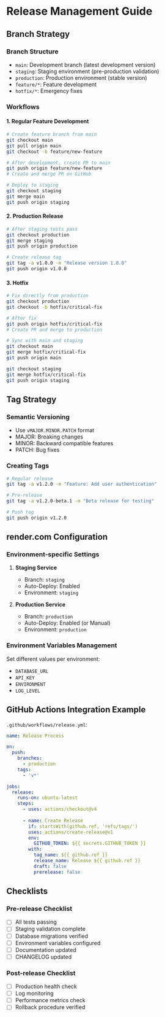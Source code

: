 # Release Management Guide

## Branch Strategy

### Branch Structure
- `main`: Development branch (latest development version)
- `staging`: Staging environment (pre-production validation)
- `production`: Production environment (stable version)
- `feature/*`: Feature development
- `hotfix/*`: Emergency fixes

### Workflows

#### 1. Regular Feature Development
```bash
# Create feature branch from main
git checkout main
git pull origin main
git checkout -b feature/new-feature

# After development, create PR to main
git push origin feature/new-feature
# Create and merge PR on GitHub

# Deploy to staging
git checkout staging
git merge main
git push origin staging
```

#### 2. Production Release
```bash
# After staging tests pass
git checkout production
git merge staging
git push origin production

# Create release tag
git tag -a v1.0.0 -m "Release version 1.0.0"
git push origin v1.0.0
```

#### 3. Hotfix
```bash
# Fix directly from production
git checkout production
git checkout -b hotfix/critical-fix

# After fix
git push origin hotfix/critical-fix
# Create PR and merge to production

# Sync with main and staging
git checkout main
git merge hotfix/critical-fix
git push origin main

git checkout staging
git merge hotfix/critical-fix
git push origin staging
```

## Tag Strategy

### Semantic Versioning
- Use `vMAJOR.MINOR.PATCH` format
- MAJOR: Breaking changes
- MINOR: Backward compatible features
- PATCH: Bug fixes

### Creating Tags
```bash
# Regular release
git tag -a v1.2.0 -m "Feature: Add user authentication"

# Pre-release
git tag -a v1.2.0-beta.1 -m "Beta release for testing"

# Push tag
git push origin v1.2.0
```

## render.com Configuration

### Environment-specific Settings
1. **Staging Service**
   - Branch: `staging`
   - Auto-Deploy: Enabled
   - Environment: `staging`

2. **Production Service**
   - Branch: `production`
   - Auto-Deploy: Enabled (or Manual)
   - Environment: `production`

### Environment Variables Management
Set different values per environment:
- `DATABASE_URL`
- `API_KEY`
- `ENVIRONMENT`
- `LOG_LEVEL`

## GitHub Actions Integration Example

`.github/workflows/release.yml`:
```yaml
name: Release Process

on:
  push:
    branches:
      - production
    tags:
      - 'v*'

jobs:
  release:
    runs-on: ubuntu-latest
    steps:
      - uses: actions/checkout@v4
      
      - name: Create Release
        if: startsWith(github.ref, 'refs/tags/')
        uses: actions/create-release@v1
        env:
          GITHUB_TOKEN: ${{ secrets.GITHUB_TOKEN }}
        with:
          tag_name: ${{ github.ref }}
          release_name: Release ${{ github.ref }}
          draft: false
          prerelease: false
```

## Checklists

### Pre-release Checklist
- [ ] All tests passing
- [ ] Staging validation complete
- [ ] Database migrations verified
- [ ] Environment variables configured
- [ ] Documentation updated
- [ ] CHANGELOG updated

### Post-release Checklist
- [ ] Production health check
- [ ] Log monitoring
- [ ] Performance metrics check
- [ ] Rollback procedure verified